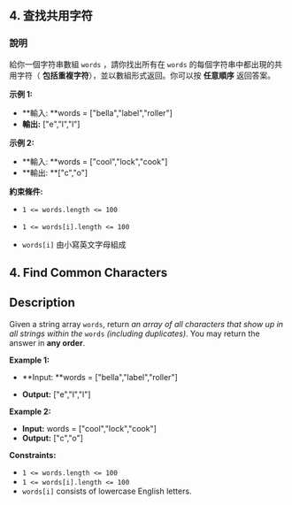 ## 4. 查找共用字符

### 說明

給你一個字符串數組 `words` ，請你找出所有在 `words` 的每個字符串中都出現的共用字符（ **包括重複字符**），並以數組形式返回。你可以按 **任意順序** 返回答案。

**示例 1:**

- **輸入: **words = ["bella","label","roller"]
- **輸出:** ["e","l","l"]

**示例 2:**

- **輸入: **words = ["cool","lock","cook"]
- **輸出: **["c","o"]

**約束條件:**

- `1 <= words.length <= 100`

- `1 <= words[i].length <= 100`

- `words[i]` 由小寫英文字母組成

  

## 4. Find Common Characters

## Description

Given a string array `words`, return *an array of all characters that show up in all strings within the* `words` *(including duplicates)*. You may return the answer in **any order**.

**Example 1:**

- **Input: **words = ["bella","label","roller"]

- **Output:** ["e","l","l"]


**Example 2:**

- **Input:** words = ["cool","lock","cook"]
- **Output:** ["c","o"]

**Constraints:**

- `1 <= words.length <= 100`
- `1 <= words[i].length <= 100`
- `words[i]` consists of lowercase English letters.